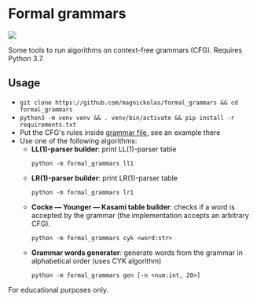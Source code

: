 # Formal grammars

![][cyk_example]

Some tools to run algorithms on context-free grammars (CFG).
Requires Python 3.7.

## Usage

- `git clone https://github.com/magnickolas/formal_grammars && cd formal_grammars`
- `python3 -m venv venv && . venv/bin/activate && pip install -r requirements.txt`
- Put the CFG's rules inside [grammar file][grammar_file], see an example there
- Use one of the following algorithms:
    - **LL(1)-parser builder**: print LL(1)-parser table
        ```
        python -m formal_grammars ll1
        ```
    - **LR(1)-parser builder**: print LR(1)-parser table
        ```
        python -m formal_grammars lr1
        ```
    - **Cocke — Younger — Kasami table builder**: checks if a word is accepted by the grammar (the implementation accepts an arbitrary CFG).
        ```
        python -m formal_grammars cyk <word:str>
        ```
    - **Grammar words generator**: generate words from the grammar in alphabetical order (uses CYK algorithm)
        ```
        python -m formal_grammars gen [-n <num:int, 20>]
        ```

For educational purposes only.

[grammar_file]: grammar.yaml
[cyk_example]: imgs/cyk_example.jpg
